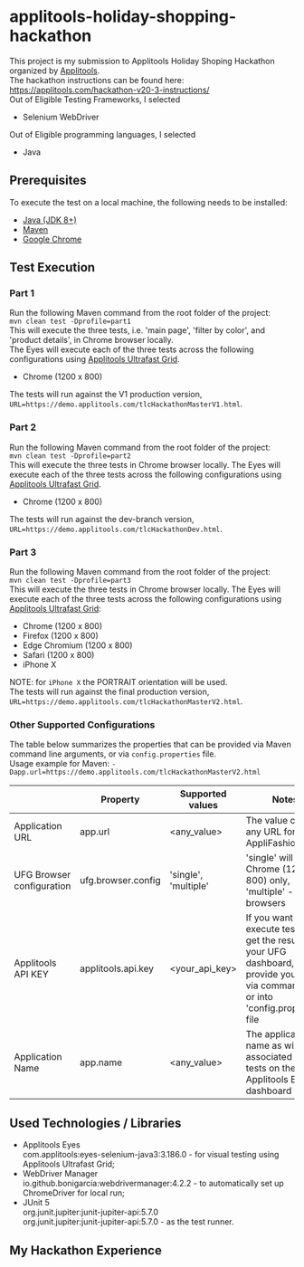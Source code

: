 # applitools-holiday-shopping-hackathon
This project is my submission to Applitools Holiday Shoping Hackathon organized by [Applitools](https://applitools.com/).  
The hackathon instructions can be found here: https://applitools.com/hackathon-v20-3-instructions/  
Out of Eligible Testing Frameworks, I selected
* Selenium WebDriver

Out of Eligible programming languages, I selected
* Java

## Prerequisites
To execute the test on a local machine, the following needs to be installed:
* [Java (JDK 8+)](https://www.oracle.com/java/technologies/javase-downloads.html)
* [Maven](https://maven.apache.org/)
* [Google Chrome](https://www.google.com/chrome/)

## Test Execution
### Part 1
Run the following Maven command from the root folder of the project:  
```mvn clean test -Dprofile=part1```  
This will execute the three tests, i.e. 'main page', 'filter by color', and 'product details', in Chrome browser locally.   
The Eyes will execute each of the three tests across the following configurations 
using [Applitools Ultrafast Grid](https://applitools.com/docs/topics/sdk/vg-configuration.html?Highlight=grid).  
* Chrome (1200 x 800)  

The tests will run against the V1 production version, `URL=https://demo.applitools.com/tlcHackathonMasterV1.html`.

### Part 2
Run the following Maven command from the root folder of the project:  
```mvn clean test -Dprofile=part2```  
This will execute the three tests in Chrome browser locally.
The Eyes will execute each of the three tests across the following configurations 
using [Applitools Ultrafast Grid](https://applitools.com/docs/topics/sdk/vg-configuration.html?Highlight=grid).  
* Chrome (1200 x 800)  

The tests will run against the dev-branch version, `URL=https://demo.applitools.com/tlcHackathonDev.html`.

### Part 3
Run the following Maven command from the root folder of the project:  
```mvn clean test -Dprofile=part3```  
This will execute the three tests in Chrome browser locally.
The Eyes will execute each of the three tests across the following configurations
using [Applitools Ultrafast Grid](https://applitools.com/docs/topics/sdk/vg-configuration.html?Highlight=grid):
* Chrome (1200 x 800)
* Firefox (1200 x 800)
* Edge Chromium (1200 x 800)
* Safari (1200 x 800)
* iPhone X  

NOTE: for `iPhone X` the PORTRAIT orientation will be used.  
The tests will run against the final production version, `URL=https://demo.applitools.com/tlcHackathonMasterV2.html`.

### Other Supported Configurations
The table below summarizes the properties that can be provided via Maven command line arguments, 
or via `config.properties` file.  
Usage example for Maven: `-Dapp.url=https://demo.applitools.com/tlcHackathonMasterV2.html`  

|                           | Property           | Supported values      | Notes |
|---------------------------|--------------------|-----------------------|-------|
| Application URL           | app.url            | <any_value>           | The value can be any URL for the AppliFashion app  |
| UFG Browser configuration | ufg.browser.config | 'single', 'multiple'  | 'single' will run for Chrome (1200 x 800) only, 'multiple' - for 5 browsers|
| Applitools API KEY        | applitools.api.key | <your_api_key>        | If you want to execute tests and get the result on your UFG dashboard, provide your key via command line or into 'config.properties' file  |
| Application Name          | app.name           | <any_value>           | The application name as will be associated with tests on the Applitools Eyes dashboard |

## Used Technologies / Libraries
* Applitools Eyes  
com.applitools:eyes-selenium-java3:3.186.0 - for visual testing using Applitools Ultrafast Grid;
* WebDriver Manager  
io.github.bonigarcia:webdrivermanager:4.2.2 - to automatically set up ChromeDriver for local run;
* JUnit 5  
org.junit.jupiter:junit-jupiter-api:5.7.0  
org.junit.jupiter:junit-jupiter-api:5.7.0 - as the test runner.


## My Hackathon Experience

